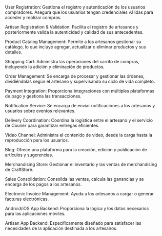 User Registration: Gestiona el registro y autenticación de los usuarios compradores. Asegura que los usuarios tengan credenciales válidas para acceder y realizar compras.

Artisan Registration & Validation: Facilita el registro de artesanos y posteriormente valida la autenticidad y calidad de sus antecedentes.

Product Catalog Management: Permite a los artesanos gestionar su catálogo, lo que incluye agregar, actualizar o eliminar productos y sus detalles.

Shopping Cart: Administra las operaciones del carrito de compras, incluyendo la adición y eliminación de productos.

Order Management: Se encarga de procesar y gestionar las órdenes, dividiéndolas según el artesano y supervisando su ciclo de vida completo.

Payment Integration: Proporciona integraciones con múltiples plataformas de pago y gestiona las transacciones.

Notification Service: Se encarga de enviar notificaciones a los artesanos y usuarios sobre eventos relevantes.

Delivery Coordination: Coordina la logística entre el artesano y el servicio de Courier para garantizar entregas eficientes.

Video Channel: Administra el contenido de video, desde la carga hasta la reproducción para los usuarios.

Blog: Ofrece una plataforma para la creación, edición y publicación de artículos y sugerencias.

Merchandising Store: Gestionar el inventario y las ventas de merchandising de CraftStore.

Sales Consolidation: Consolida las ventas, calcula las ganancias y se encarga de los pagos a los artesanos.

Electronic Invoice Management: Ayuda a los artesanos a cargar o generar facturas electrónicas.

Android/iOS App Backend: Proporciona la lógica y los datos necesarios para las aplicaciones móviles.

Artisan App Backend: Específicamente diseñado para satisfacer las necesidades de la aplicación destinada a los artesanos.

